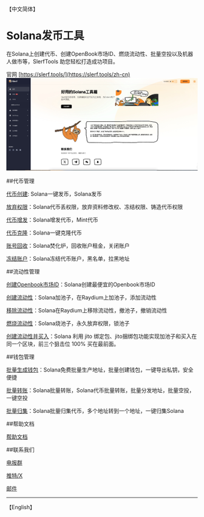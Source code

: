 【中文简体】

# Solana发币工具

在Solana上创建代币、创建OpenBook市场ID、燃烧流动性、批量空投以及机器人做市等，SlerfTools 助您轻松打造成功项目。

官网 [https://slerf.tools/](https://slerf.tools/zh-cn)
![image](/image/home-page.jpeg)

##代币管理

[代币创建](https://slerf.tools/zh-cn/token-creator/solana): Solana一键发币，Solana发币

[放弃权限](https://slerf.tools/zh-cn/revoke-authority/solana)：Solana代币丢权限，放弃资料修改权、冻结权限、铸造代币权限

[代币增发](https://slerf.tools/zh-cn/token-mint/solana)：Solana增发代币，Mint代币

[代币克隆](https://slerf.tools/zh-cn/token-clone/solana)：Solana一键克隆代币

[账号回收](https://slerf.tools/zh-cn/close-account/solana)：Solana焚化炉，回收账户租金，关闭账户

[冻结账户](https://slerf.tools/zh-cn/freeze-account/solana)：Solana冻结代币账户，黑名单，拉黑地址

##流动性管理

[创建Openbook市场ID](https://slerf.tools/zh-cn/openbook-market/solana)：Solana创建最便宜的Openbook市场ID

[创建流动性](https://slerf.tools/zh-cn/liquidity-creator/solana)：Solana加池子，在Raydium上加池子，添加流动性

[移除流动性](https://slerf.tools/zh-cn/liquidity-remover/solana)：Solana在Raydium上移除流动性，撤池子，撤销流动性

[燃烧流动性](https://slerf.tools/zh-cn/liquidity-burner/solana)：Solana烧池子，永久放弃权限，锁池子

[创建流动性并买入](https://slerf.tools/zh-cn/liquidity-create-and-buy-token/solana)：Solana 利用 jito 绑定包、jito捆绑包功能实现加池子和买入在同一个区块，前三个狙击位 100% 买在最前面。

##钱包管理

[批量生成钱包](https://slerf.tools/zh-cn/wallet-creator/solana)：Solana免费批量生产地址，批量创建钱包，一键导出私钥，安全便捷

[批量转账](https://slerf.tools/zh-cn/multi-sender/solana)：Solana批量转账，Solana代币批量转账，批量分发地址，批量空投，一键空投

[批量归集](https://slerf.tools/zh-cn/multi-collector/solana)：Solana批量归集代币，多个地址转到一个地址，一键归集Solana

##帮助文档

[帮助文档](https://docs.slerf.tools/)

##联系我们

[电报群](https://t.me/SlerfTools)

[推特/X](https://twitter.com/SlerfTools)

[邮件](BD@slerf.tools)



------

【English】



